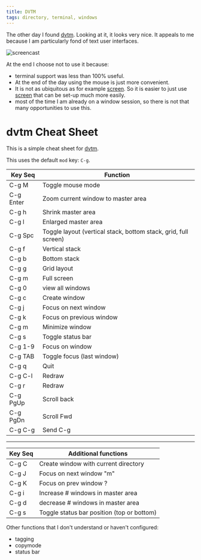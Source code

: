 ```yaml
---
title: DVTM
tags: directory, terminal, windows
---
```


The other day I found [dvtm][dvtm].  Looking at it, it
looks very nice.  It appeals to me because I am particularly
fond of text user interfaces.

![screencast]({static}/images/2021/dvtm-screencast.gif)

At the end I choose not to use it because:

- terminal support was less than 100% useful.
- At the end of the day using the mouse is just more convenient.
- It is not as ubiquitous as for example [screen][screen].  So it
  is easier to just use [screen][screen] that can be set-up much
  more easily.
- most of the time I am already on a window session, so there is
  not that many opportunities to use this.

# dvtm Cheat Sheet

This is a simple cheat sheet for [dvtm][dvtm].

This uses the default `mod` key: `C-g`.

Key Seq    | Function
-----------|------------
C-g M       | Toggle mouse mode
C-g Enter | Zoom current window to master area
C-g h        | Shrink master area
C-g l         | Enlarged master area
C-g Spc    | Toggle layout (vertical stack, bottom stack, grid, full screen)
C-g f         | Vertical stack
C-g b        | Bottom stack
C-g g        | Grid layout
C-g m       | Full screen
C-g 0        | view all windows
C-g c        | Create window
C-g j         | Focus on next window
C-g k        | Focus on previous window
C-g m       | Minimize window
C-g s         | Toggle status bar
C-g 1-9    | Focus on window
C-g TAB   | Toggle focus (last window)
C-g q        | Quit
C-g C-l      | Redraw
C-g r         | Redraw
C-g PgUp | Scroll back
C-g PgDn | Scroll Fwd
C-g C-g    | Send C-g

* * *

Key Seq    |  Additional functions
-----------|------------
C-g C        | Create window with current directory
C-g J          | Focus on next window "m"
C-g K          | Focus on prev window ?
C-g i         | Increase # windows in master area
C-g d        | decrease # windows in master area
C-g s         | Toggle status bar position (top or bottom)

Other functions that I don't understand or haven't configured:

- tagging
- copymode
- status bar

[dvtm]: http://www.brain-dump.org/projects/dvtm/
[screen]: https://www.gnu.org/software/screen/
